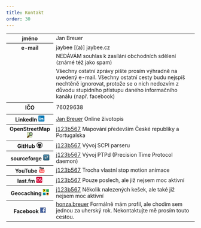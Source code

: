 ```yaml
---
title: Kontakt
order: 30
---
```


<table class="noborder thr">
    <tbody>
    <tr>
        <th>jméno</th>
        <td>Jan Breuer</td>
    </tr>
    <tr>
        <th>e-mail</th>
        <td>jaybee [(a)] jaybee.cz</td>
    </tr>
    <tr>
        <td></td>
        <td>NEDÁVÁM souhlas k zasílání obchodních sdělení (známé též jako spam)</td>
    </tr>
    <tr>
        <td></td>
        <td>Všechny ostatní zprávy pište prosím výhradně na uvedený e-mail. Všechny ostatní cesty budu nejspíš nechtěně
            ignorovat, protože se o nich nedozvím z důvodu stupidního přístupu daného informačního kanálu (např.
            facebook)
        </td>
    </tr>
    <tr>
        <td colspan="2"></td>
    </tr>
    <tr>
        <th>IČO</th>
        <td>76029638</td>
    </tr>
    <tr>
        <td colspan="2"></td>
    </tr>
    <tr>
        <th>LinkedIn <img src="/images/favicon-linkedin.png" alt="" width="16" height="16"/></th>
        <td><a href="http://cz.linkedin.com/pub/jan-breuer/b/349/a36/">Jan Breuer</a> Online životopis</td>
    </tr>
    <tr>
        <th>OpenStreetMap <img src="/images/favicon-openstreetmaps.png" alt="" width="16" height="16"/></th>
        <td><a href="http://www.openstreetmap.org/user/j123b567">j123b567</a> Mapování především České republiky a
            Portugalska
        </td>
    </tr>
    <tr>
        <th>GitHub <img src="/images/favicon-github.png" alt="" width="16" height="16"/></th>
        <td><a href="https://github.com/j123b567">j123b567</a> Vývoj SCPI parseru</td>
    </tr>
    <tr>
        <th>sourceforge <img src="/images/favicon-sf.png" alt="" width="16" height="16"/></th>
        <td><a href="http://j123b567.users.sourceforge.net/">j123b567</a> Vývoj PTPd (Precision Time Protocol daemon)
        </td>
    </tr>
    <tr>
        <th>YouTube <img src="/images/favicon-youtube.gif" alt="" width="16" height="16"/></th>
        <td><a href="http://youtube.com/user/j123b567">j123b567</a> Trocha vlastní stop motion animace
        </td>
    </tr>
    <tr>
        <th>last.fm <img src="/images/favicon-lastfm.gif" alt="" width="16" height="16"/></th>
        <td><a href="http://last.fm/user/j123b567">j123b567</a> Pouze poslech, ale již nejsem moc aktivní
        </td>
    </tr>
    <tr>
        <th>Geocaching <img src="/images/favicon-geocaching.gif" alt="" width="16" height="16"/></th>
        <td><a href="http://www.geocaching.com/profile/?guid=9fdd54bd-4636-4021-9b88-b13cc77ce0aa">j123b567</a> Několik
            nalezených kešek, ale také již nejsem moc aktivní
        </td>
    </tr>
    <tr>
        <th>Facebook <img src="/images/favicon-facebook.gif" alt="" width="16" height="16"/></th>
        <td><a href="http://www.facebook.com/honza.breuer">honza.breuer</a> Formálně mám profil, ale chodím sem jednou
            za uherský rok. Nekontaktujte mě prosím touto cestou.
        </td>
    </tr>
    </tbody>
</table>
